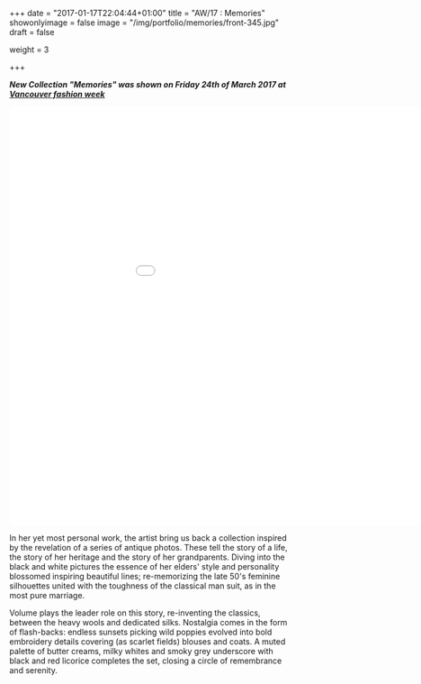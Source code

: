 +++
date = "2017-01-17T22:04:44+01:00"
title = "AW/17 : Memories"
showonlyimage = false
image = "/img/portfolio/memories/front-345.jpg"
draft = false

weight = 3


+++

***New Collection "Memories" was shown on Friday 24th of March 2017 at <a href="http://vanfashionweek.com/designers/">Vancouver fashion week</a>***

<!--more-->


<iframe style="width:1050px; height:743px;" src="//e.issuu.com/embed.html#11749767/47071262" frameborder="0" allowfullscreen></iframe>

<br/>

In her yet most personal work, the artist bring us back a collection inspired by the revelation of a series of antique photos. These tell the story of a life, the story of her heritage and the story of her grandparents.  Diving into the black and white pictures the essence of her elders' style and personality blossomed inspiring  beautiful lines; re-memorizing the late 50's  feminine silhouettes united with the toughness of the classical man suit, as in the most pure marriage.

Volume plays the leader role on this story,  re-inventing  the classics, between the heavy wools and dedicated silks. Nostalgia comes in the form of flash-backs: endless sunsets picking wild poppies evolved into bold embroidery details covering (as scarlet fields) blouses and coats. A muted palette of butter creams, milky whites and smoky grey underscore with black and red licorice completes the set, closing a circle of remembrance and serenity.
